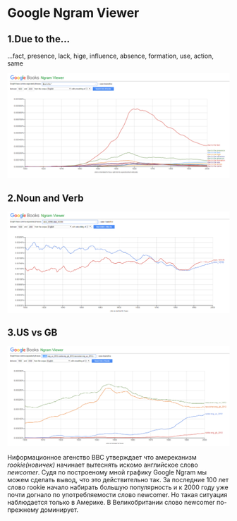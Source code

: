 # Google Ngram Viewer
## 1.Due to the...
...fact, presence, lack, hige, influence, absence, formation, use, action, same

![Due to the...](https://github.com/Gultseva/hw6/blob/master/pics/due%20to%20the.jpg)

## 2.Noun and Verb

![Drink](https://github.com/Gultseva/hw6/blob/master/pics/Drink.jpg)

## 3.US vs GB

![USvsGB](https://github.com/Gultseva/hw6/blob/master/pics/UsGb.jpg)

Ниформационное агенство BBC утверждает что амереканизм *rookie(новичек)* начинает вытеснять искомо английское слово *newcomer*. Судя по построеному мной графику Google Ngram мы можем сделать вывод, что это действительно так. За последние 100 лет слово rookie начало набирать большую популярность и к 2000 году уже почти догнало по употребляемости слово newcomer. Но такая ситуация наблюдается только в Америке. В Великобритании слово newcomer по-прежнему доминирует.
